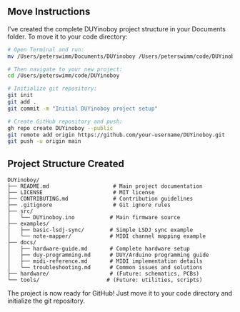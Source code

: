 ## Move Instructions

I've created the complete DUYinoboy project structure in your Documents folder. To move it to your code directory:

```bash
# Open Terminal and run:
mv /Users/peterswimm/Documents/DUYinoboy /Users/peterswimm/code/DUYinoboy

# Then navigate to your new project:
cd /Users/peterswimm/code/DUYinoboy

# Initialize git repository:
git init
git add .
git commit -m "Initial DUYinoboy project setup"

# Create GitHub repository and push:
gh repo create DUYinoboy --public
git remote add origin https://github.com/your-username/DUYinoboy.git
git push -u origin main
```

## Project Structure Created

```
DUYinoboy/
├── README.md                    # Main project documentation
├── LICENSE                      # MIT license
├── CONTRIBUTING.md              # Contribution guidelines  
├── .gitignore                   # Git ignore rules
├── src/
│   └── DUYinoboy.ino           # Main firmware source
├── examples/
│   ├── basic-lsdj-sync/        # Simple LSDJ sync example
│   └── note-mapper/            # MIDI channel mapping example
├── docs/
│   ├── hardware-guide.md       # Complete hardware setup
│   ├── duy-programming.md      # DUY/Arduino programming guide
│   ├── midi-reference.md       # MIDI implementation details
│   └── troubleshooting.md      # Common issues and solutions
├── hardware/                   # (Future: schematics, PCBs)
└── tools/                     # (Future: utilities, scripts)
```

The project is now ready for GitHub! Just move it to your code directory and initialize the git repository.

